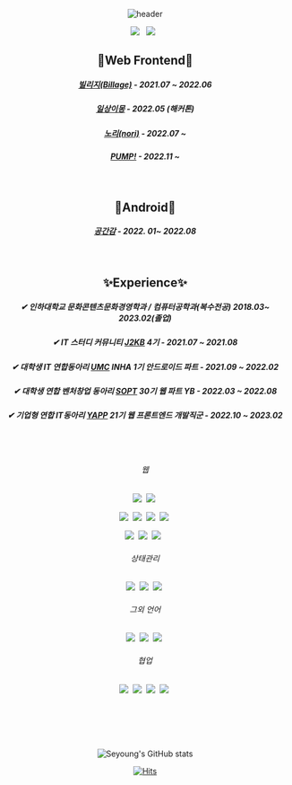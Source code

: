 <div align="center">

![header](https://capsule-render.vercel.app/api?type=Slice&color=AE55D4&fontColor=FFF&height=200&section=header&text=Seyoung%20Choi&fontSize=80&animation=twinkling)

<!-- <a href="https://sopt.org/"><img src="https://img.shields.io/badge/SOPT -blueviolet?style=flat-square&logoColor=white"/></a>
&nbsp; -->
<a href="https://sebada.tistory.com/"><img src="https://img.shields.io/badge/Tech Blog-black?style=flat-square&logo=Tistory&logoColor=white"/></a>
&nbsp;
<a href="mailto:sychoi0516@naver.com"><img src="https://img.shields.io/badge/sychoi0516@naver.com -black?style=flat-square&logo=Gmail&logoColor=white"/></a>
&nbsp;

  
  

##  💜Web Frontend💜

##### [빌리지(Billage)](https://github.com/Billage/Front-End) - 2021.07 ~ 2022.06

##### [일상이몽](https://github.com/ILsangEmong/ILsangEmong-Web) - 2022.05 (해커톤)

##### [노리(nori)](https://github.com/nori-dongsan/nori-client) - 2022.07 ~
  
##### [PUMP!](https://github.com/YAPP-Github/21st-ALL-Rounder-Team-1-Web) - 2022.11 ~ 

<br/>

##  💚Android💚

##### [공간감](https://github.com/GongGanGam/GongGanGam-Client) - 2022. 01~ 2022.08

<br/>

## ✨Experience✨
##### ✔ 인하대학교 문화콘텐츠문화경영학과 / 컴퓨터공학과(복수전공) 2018.03~ 2023.02(졸업)

##### ✔ IT 스터디 커뮤니티 [J2KB](https://www.j2kb.com/) 4기 - 2021.07 ~ 2021.08

##### ✔ 대학생 IT 연합동아리 [UMC](https://www.makeus.in/umc) INHA 1기 안드로이드 파트 - 2021.09 ~ 2022.02

##### ✔ 대학생 연합 벤처창업 동아리 [SOPT](https://sopt.org/) 30기 웹 파트 YB - 2022.03 ~ 2022.08

##### ✔ 기업형 연합 IT동아리 [YAPP](https://www.yapp.co.kr/) 21기 웹 프론트엔드 개발직군 - 2022.10 ~ 2023.02

<br/>

<br/>

###### 웹


<img src="https://img.shields.io/badge/React -61DAFB?style=flat-square&logo=React&logoColor=white"/>&nbsp;
<img src="https://img.shields.io/badge/Next.js -000000?style=flat-square&logo=Next.js&logoColor=white"/>&nbsp;

<img src="https://img.shields.io/badge/TypeScript -3178C6?style=flat-square&logo=TypeScript&logoColor=white"/>&nbsp;
<img src="https://img.shields.io/badge/styled-components -DB7093?style=flat-square&logo=styled-components&logoColor=white"/>&nbsp;
<img src="https://img.shields.io/badge/Ant Design -0170FE?style=flat-square&logo=Ant Design&logoColor=white"/>&nbsp;
<img src="https://img.shields.io/badge/Emotion -D26AC2?style=flat-square&logo=emotion&logoColor=white"/>&nbsp;


<img src="https://img.shields.io/badge/HTML5 -E34F26?style=flat-square&logo=HTML5&logoColor=white"/>&nbsp;
<img src="https://img.shields.io/badge/JavaScript -F7DF1E?style=flat-square&logo=JavaScript&logoColor=white"/>&nbsp;
<img src="https://img.shields.io/badge/CSS3 -1572B6?style=flat-square&logo=CSS3&logoColor=white"/> &nbsp;

###### 상태관리


<img src="https://img.shields.io/badge/Redux -764ABC?style=flat-square&logo=Redux&logoColor=white"/>&nbsp;
<img src="https://img.shields.io/badge/Redux toolkit -593D88?style=flat-square&logo=Redux&logoColor=white"/>&nbsp;
<img src="https://img.shields.io/badge/Recoil -20232A?style=flat-square&logo=&logoColor=white"/>&nbsp;


###### 그외 언어


<img src="https://img.shields.io/badge/Kotlin -7F52FF?style=flat-square&logo=Kotlin&logoColor=white"/>&nbsp;
<img src="https://img.shields.io/badge/C++ -00599C?style=flat-square&logo=C%2B%2B&logoColor=white"/>&nbsp;
<img src="https://img.shields.io/badge/Java -007396?style=flat-square&logo=Java&logoColor=white"/>&nbsp;



###### 협업



<img src="https://img.shields.io/badge/Git -F05032?style=flat-square&logo=Git&logoColor=white"/>&nbsp;
<img src="https://img.shields.io/badge/Figma -F24E1E?style=flat-square&logo=Figma&logoColor=white"/>&nbsp;
<img src="https://img.shields.io/badge/Notion -000000?style=flat-square&logo=Notion&logoColor=white"/>&nbsp;
<img src="https://img.shields.io/badge/Slack -4A154B?style=flat-square&logo=Slack&logoColor=white"/>&nbsp;


<br/>



<br/>
<br/>
<br/>

![Seyoung's GitHub stats](https://github-readme-stats.vercel.app/api?username=say-young516&show_icons=true&theme=tokyonight)



[![Hits](https://hits.seeyoufarm.com/api/count/incr/badge.svg?url=https%3A%2F%2Fgithub.com%2Fsay-young516&count_bg=%23BCBCBC&title_bg=%23000000&icon=github.svg&icon_color=%23FFFFFF&title=%E3%80%80&edge_flat=false)](https://hits.seeyoufarm.com)
</div>
